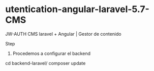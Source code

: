 # utentication-angular-laravel-5.7-CMS
JW-AUTH CMS laravel + Angular | Gestor de contenido

Step 
1. Procedemos a configurar el backend

cd backend-laravel/
composer update



   
